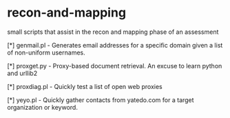 recon-and-mapping
=================

small scripts that assist in the recon and mapping phase of an assessment


[*] genmail.pl - Generates email addresses for a specific domain given a list of non-uniform usernames.

[*] proxget.py - Proxy-based document retrieval. An excuse to learn python and urllib2

[*] proxdiag.pl - Quickly test a list of open web proxies

[*] yeyo.pl - Quickly gather contacts from yatedo.com for a target organization or keyword.